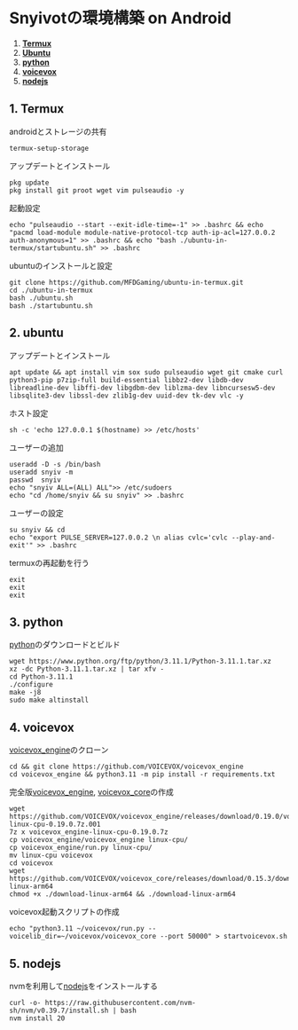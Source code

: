 # Snyivotの環境構築 on Android
1. [**Termux**](#1-termux)
2. [**Ubuntu**](#2-ubuntu)
3. [**python**](#3-python)
4. [**voicevox**](#4-voicevox)
5. [**nodejs**](#5-nodejs)

## 1. Termux
androidとストレージの共有
```
termux-setup-storage
```
アップデートとインストール
```
pkg update
pkg install git proot wget vim pulseaudio -y
```
起動設定
```
echo "pulseaudio --start --exit-idle-time=-1" >> .bashrc && echo "pacmd load-module module-native-protocol-tcp auth-ip-acl=127.0.0.2 auth-anonymous=1" >> .bashrc && echo "bash ./ubuntu-in-termux/startubuntu.sh" >> .bashrc
```
ubuntuのインストールと設定
```
git clone https://github.com/MFDGaming/ubuntu-in-termux.git
cd ./ubuntu-in-termux
bash ./ubuntu.sh
bash ./startubuntu.sh
```

## 2. ubuntu
アップデートとインストール
```
apt update && apt install vim sox sudo pulseaudio wget git cmake curl python3-pip p7zip-full build-essential libbz2-dev libdb-dev libreadline-dev libffi-dev libgdbm-dev liblzma-dev libncursesw5-dev libsqlite3-dev libssl-dev zlib1g-dev uuid-dev tk-dev vlc -y
```
ホスト設定
```
sh -c 'echo 127.0.0.1 $(hostname) >> /etc/hosts'
```
ユーザーの追加
```
useradd -D -s /bin/bash
useradd snyiv -m
passwd  snyiv
echo "snyiv ALL=(ALL) ALL">> /etc/sudoers
echo "cd /home/snyiv && su snyiv" >> .bashrc
```
ユーザーの設定
```
su snyiv && cd
echo "export PULSE_SERVER=127.0.0.2 \n alias cvlc='cvlc --play-and-exit'" >> .bashrc
```
termuxの再起動を行う
```
exit
exit
exit
```

## 3. python
[python](https://www.python.org/ftp/python/)のダウンロードとビルド
```
wget https://www.python.org/ftp/python/3.11.1/Python-3.11.1.tar.xz
xz -dc Python-3.11.1.tar.xz | tar xfv -
cd Python-3.11.1
./configure
make -j8
sudo make altinstall
```

## 4. voicevox
[voicevox_engine](https://github.com/VOICEVOX/voicevox_engine)のクローン
```
cd && git clone https://github.com/VOICEVOX/voicevox_engine
cd voicevox_engine && python3.11 -m pip install -r requirements.txt
```
完全版[voicevox_engine](https://github.com/VOICEVOX/voicevox_engine/releases), [voicevox_core](https://github.com/VOICEVOX/voicevox_core/releases/)の作成

```
wget https://github.com/VOICEVOX/voicevox_engine/releases/download/0.19.0/voicevox_engine-linux-cpu-0.19.0.7z.001
7z x voicevox_engine-linux-cpu-0.19.0.7z
cp voicevox_engine/voicevox_engine linux-cpu/
cp voicevox_engine/run.py linux-cpu/
mv linux-cpu voicevox
cd voicevox
wget https://github.com/VOICEVOX/voicevox_core/releases/download/0.15.3/download-linux-arm64
chmod +x ./download-linux-arm64 && ./download-linux-arm64
```
voicevox起動スクリプトの作成
```
echo "python3.11 ~/voicevox/run.py --voicelib_dir=~/voicevox/voicevox_core --port 50000" > startvoicevox.sh
```

## 5. nodejs
nvmを利用して[nodejs](https://nodejs.org/en/download/package-manager)をインストールする
```
curl -o- https://raw.githubusercontent.com/nvm-sh/nvm/v0.39.7/install.sh | bash
nvm install 20
```